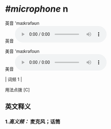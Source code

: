 # ***\#microphone*** n
英音 'maɪkrəfəʊn  
英音
<audio src="./media/microphone-B.aac" controls="controls"></audio>

美音 'maɪkrəfoʊn  
美音
<audio src="./media/microphone.aac" controls="controls"></audio>



| 词频 1 |  

用法点拨  [C]

英文释义
---
### 1.*高义频：* **麦克风；话筒**  


